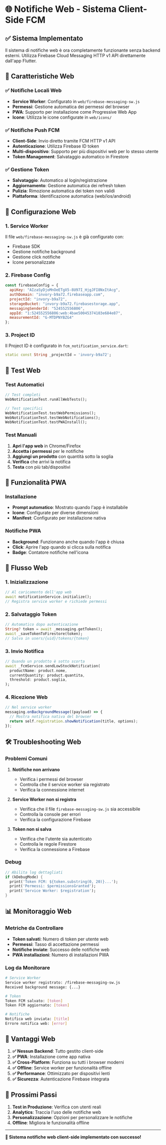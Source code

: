 # 🌐 Notifiche Web - Sistema Client-Side FCM

## ✅ Sistema Implementato

Il sistema di notifiche web è ora completamente funzionante senza backend esterni. Utilizza Firebase Cloud Messaging HTTP v1 API direttamente dall'app Flutter.

## 🎯 Caratteristiche Web

### ✅ Notifiche Locali Web
- **Service Worker**: Configurato in `web/firebase-messaging-sw.js`
- **Permessi**: Gestione automatica dei permessi del browser
- **PWA**: Supporto per installazione come Progressive Web App
- **Icone**: Utilizza le icone configurate in `web/icons/`

### ✅ Notifiche Push FCM
- **Client-Side**: Invio diretto tramite FCM HTTP v1 API
- **Autenticazione**: Utilizza Firebase ID token
- **Multi-dispositivo**: Supporto per più dispositivi web per lo stesso utente
- **Token Management**: Salvataggio automatico in Firestore

### ✅ Gestione Token
- **Salvataggio**: Automatico al login/registrazione
- **Aggiornamento**: Gestione automatica dei refresh token
- **Pulizia**: Rimozione automatica dei token non validi
- **Piattaforma**: Identificazione automatica (web/ios/android)

## 🔧 Configurazione Web

### 1. Service Worker
Il file `web/firebase-messaging-sw.js` è già configurato con:
- Firebase SDK
- Gestione notifiche background
- Gestione click notifiche
- Icone personalizzate

### 2. Firebase Config
```javascript
const firebaseConfig = {
  apiKey: "AIzaSyDjoMnOeETgX5-8U97I_HjgJFI8NxItAcg",
  authDomain: "invory-b9a72.firebaseapp.com",
  projectId: "invory-b9a72",
  storageBucket: "invory-b9a72.firebasestorage.app",
  messagingSenderId: "524552556806",
  appId: "1:524552556806:web:4bae50045374103e684e87",
  measurementId: "G-MTDPNYBZG4"
};
```

### 3. Project ID
Il Project ID è configurato in `fcm_notification_service.dart`:
```dart
static const String _projectId = 'invory-b9a72';
```

## 🧪 Test Web

### Test Automatici
```dart
// Test completi
WebNotificationTest.runAllWebTests();

// Test specifici
WebNotificationTest.testWebPermissions();
WebNotificationTest.testWebNotifications();
WebNotificationTest.testPWAInstall();
```

### Test Manuali
1. **Apri l'app web** in Chrome/Firefox
2. **Accetta i permessi** per le notifiche
3. **Aggiungi un prodotto** con quantità sotto la soglia
4. **Verifica** che arrivi la notifica
5. **Testa** con più tab/dispositivi

## 📱 Funzionalità PWA

### Installazione
- **Prompt automatico**: Mostrato quando l'app è installabile
- **Icone**: Configurate per diverse dimensioni
- **Manifest**: Configurato per installazione nativa

### Notifiche PWA
- **Background**: Funzionano anche quando l'app è chiusa
- **Click**: Aprire l'app quando si clicca sulla notifica
- **Badge**: Contatore notifiche nell'icona

## 🔄 Flusso Web

### 1. Inizializzazione
```dart
// Al caricamento dell'app web
await notificationService.initialize();
// Registra service worker e richiede permessi
```

### 2. Salvataggio Token
```dart
// Automatico dopo autenticazione
String? token = await _messaging.getToken();
await _saveTokenToFirestore(token);
// Salva in users/{uid}/tokens/{token}
```

### 3. Invio Notifica
```dart
// Quando un prodotto è sotto scorta
await _fcmService.sendLowStockNotification(
  productName: product.nome,
  currentQuantity: product.quantita,
  threshold: product.soglia,
);
```

### 4. Ricezione Web
```javascript
// Nel service worker
messaging.onBackgroundMessage((payload) => {
  // Mostra notifica nativa del browser
  return self.registration.showNotification(title, options);
});
```

## 🛠️ Troubleshooting Web

### Problemi Comuni

1. **Notifiche non arrivano**
   - Verifica i permessi del browser
   - Controlla che il service worker sia registrato
   - Verifica la connessione internet

2. **Service Worker non si registra**
   - Verifica che il file `firebase-messaging-sw.js` sia accessibile
   - Controlla la console per errori
   - Verifica la configurazione Firebase

3. **Token non si salva**
   - Verifica che l'utente sia autenticato
   - Controlla le regole Firestore
   - Verifica la connessione a Firebase

### Debug
```dart
// Abilita log dettagliati
if (kDebugMode) {
  print('Token FCM: ${token.substring(0, 20)}...');
  print('Permessi: $permissionsGranted');
  print('Service Worker: $registration');
}
```

## 📊 Monitoraggio Web

### Metriche da Controllare
- **Token salvati**: Numero di token per utente web
- **Permessi**: Tasso di accettazione permessi
- **Notifiche inviate**: Successo delle notifiche web
- **PWA installazioni**: Numero di installazioni PWA

### Log da Monitorare
```bash
# Service Worker
Service worker registrato: /firebase-messaging-sw.js
Received background message: {...}

# Token
Token FCM salvato: [token]
Token FCM aggiornato: [token]

# Notifiche
Notifica web inviata: [title]
Errore notifica web: [error]
```

## 🎯 Vantaggi Web

1. **✅ Nessun Backend**: Tutto gestito client-side
2. **✅ PWA**: Installazione come app nativa
3. **✅ Cross-Platform**: Funziona su tutti i browser moderni
4. **✅ Offline**: Service worker per funzionalità offline
5. **✅ Performance**: Ottimizzato per dispositivi lenti
6. **✅ Sicurezza**: Autenticazione Firebase integrata

## 🚀 Prossimi Passi

1. **Test in Produzione**: Verifica con utenti reali
2. **Analytics**: Traccia l'uso delle notifiche web
3. **Personalizzazione**: Opzioni per personalizzare le notifiche
4. **Offline**: Migliora le funzionalità offline

---

**🎉 Sistema notifiche web client-side implementato con successo!** 